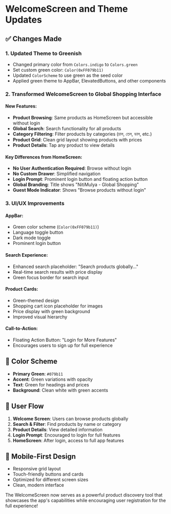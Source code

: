 # WelcomeScreen and Theme Updates

## ✅ Changes Made

### 1. **Updated Theme to Greenish**
- Changed primary color from `Colors.indigo` to `Colors.green`
- Set custom green color: `Color(0xFF079b11)` 
- Updated `ColorScheme` to use green as the seed color
- Applied green theme to AppBar, ElevatedButtons, and other components

### 2. **Transformed WelcomeScreen to Global Shopping Interface**

#### **New Features:**
- **Product Browsing**: Same products as HomeScreen but accessible without login
- **Global Search**: Search functionality for all products
- **Category Filtering**: Filter products by categories (চাল, তেল, ডাল, etc.)
- **Product Grid**: Clean grid layout showing products with prices
- **Product Details**: Tap any product to view details

#### **Key Differences from HomeScreen:**
- **No User Authentication Required**: Browse without login
- **No Custom Drawer**: Simplified navigation
- **Login Prompt**: Prominent login button and floating action button
- **Global Branding**: Title shows "NitiMulya - Global Shopping"
- **Guest Mode Indicator**: Shows "Browse products without login"

### 3. **UI/UX Improvements**

#### **AppBar:**
- Green color scheme (`Color(0xFF079b11)`)
- Language toggle button
- Dark mode toggle
- Prominent login button

#### **Search Experience:**
- Enhanced search placeholder: "Search products globally..."
- Real-time search results with price display
- Green focus border for search input

#### **Product Cards:**
- Green-themed design
- Shopping cart icon placeholder for images
- Price display with green background
- Improved visual hierarchy

#### **Call-to-Action:**
- Floating Action Button: "Login for More Features"
- Encourages users to sign up for full experience

## 🎨 **Color Scheme**
- **Primary Green**: `#079b11`
- **Accent**: Green variations with opacity
- **Text**: Green for headings and prices
- **Background**: Clean white with green accents

## 🔄 **User Flow**
1. **Welcome Screen**: Users can browse products globally
2. **Search & Filter**: Find products by name or category
3. **Product Details**: View detailed information
4. **Login Prompt**: Encouraged to login for full features
5. **HomeScreen**: After login, access to full app features

## 📱 **Mobile-First Design**
- Responsive grid layout
- Touch-friendly buttons and cards
- Optimized for different screen sizes
- Clean, modern interface

The WelcomeScreen now serves as a powerful product discovery tool that showcases the app's capabilities while encouraging user registration for the full experience!
